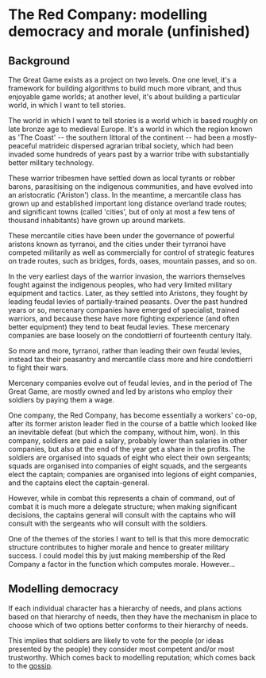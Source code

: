 # The Red Company: modelling democracy and morale (unfinished)

## Background

The Great Game exists as a project on two levels. One one level, it's a framework for building algorithms to build much more vibrant, and thus enjoyable game worlds; at another level, it's about building a particular world, in which I want to tell stories.

The world in which I want to tell stories is a world which is based roughly on late bronze age to medieval Europe. It's a world in which the region known as 'The Coast' -- the southern littoral of the continent -- had been a mostly-peaceful matrideic dispersed agrarian tribal society, which had been invaded some hundreds of years past by a warrior tribe with substantially better military technology.

These warrior tribesmen have settled down as local tyrants or robber barons, parasitising on the indigenous communities, and have evolved into an aristocratic ('Ariston') class. In the meantime, a mercantile class has grown up and established important long distance overland trade routes; and significant towns (called 'cities', but of only at most a few tens of thousand inhabitants) have grown up around markets. 

These mercantile cities have been under the governance of powerful aristons known as tyrranoi, and the cities under their tyrranoi have competed militarily as well as commercially for control of strategic features on trade routes, such as bridges, fords, oases, mountain passes, and so on.

In the very earliest days of the warrior invasion, the warriors themselves fought against the indigenous peoples, who had very limited military equipment and tactics. Later, as they settled into Aristons, they fought by leading feudal levies of partially-trained peasants. Over the past hundred years or so, mercenary companies have emerged of specialist, trained warriors, and because these have more fighting experience (and often better equipment) they tend to beat feudal levies. These mercenary companies are base loosely on the condottierri of fourteenth century Italy.

So more and more, tyrranoi, rather than leading their own feudal levies, instead tax their peasantry and mercantile class more and hire condottierri to fight their wars.

Mercenary companies evolve out of feudal levies, and in the period of The Great Game, are mostly owned and led by aristons who employ their soldiers by paying them a wage.

One company, the Red Company, has become essentially a workers' co-op, after its former ariston leader fled in the course of a battle which looked like an inevitable defeat (but which the company, without him, won). In this company, soldiers are paid a salary, probably lower than salaries in other companies, but also at the end of the year get a share in the profits. The soldiers are organised into squads of eight who elect their own sergeants; squads are organised into companies of eight squads, and the sergeants elect the captain; companies are organised into legions of eight companies, and the captains elect the captain-general. 

However, while in combat this represents a chain of command, out of combat it is much more a delegate structure; when making significant decisions, the captains general will consult with the captains who will consult with the sergeants who will consult with the soldiers.

One of the themes of the stories I want to tell is that this more democratic structure contributes to higher morale and hence to greater military success. I could model this by just making membership of the Red Company a factor in the function which computes morale. However...

## Modelling democracy

If each individual character has a hierarchy of needs, and plans actions based on that hierarchy of needs, then they have the mechanism in place to choose which of two options better conforms to their hierarchy of needs.

This implies that soldiers are likely to vote for the people (or ideas presented by the people) they consider most competent and/or most trustworthy. Which comes back to modelling reputation; which comes back to the [gossip](the-great-game.gossip.gossip.html).